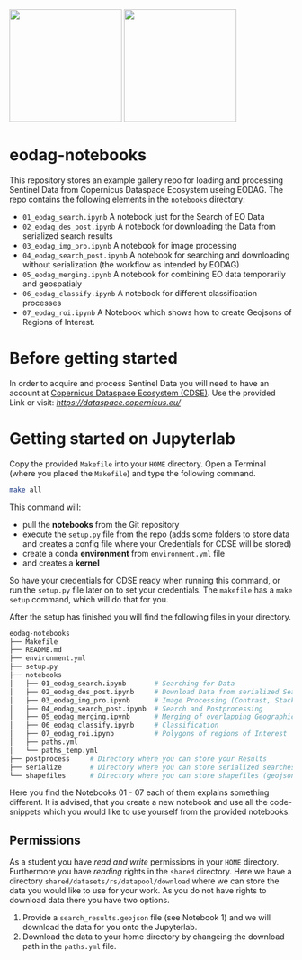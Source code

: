 <img src ="https://eodag.readthedocs.io/en/latest/_static/eodag_bycs.png" width=200>

<img src="https://dataspace.copernicus.eu/sites/default/files/styles/opengraph/public/media/images/2023-03/og_share.png?itok%253DzjtW85Fb" width="200">

# eodag-notebooks

This repository stores an example gallery repo for loading and processing Sentinel Data from Copernicus Dataspace Ecosystem useing EODAG. 
The repo contains the following elements in the ``notebooks`` directory:

- `01_eodag_search.ipynb` A notebook just for the Search of EO Data 
- `02_eodag_des_post.ipynb` A notebook for downloading the Data from serialized search results 
- `03_eodag_img_pro.ipynb` A notebook for image processing 
- `04_eodag_search_post.ipynb` A notebook for searching and downloading without serialization (the workflow as intended by EODAG)
- `05_eodag_merging.ipynb` A notebook for combining EO data temporarily and geospatialy 
- `06_eodag_classify.ipynb` A notebook for different classification processes 
- `07_eodag_roi.ipynb` A Notebook which shows how to create Geojsons of Regions of Interest.

# Before getting started
In order to acquire and process Sentinel Data you will need to have an account at [Copernicus Dataspace Ecosystem (CDSE)](https://identity.dataspace.copernicus.eu/auth/realms/CDSE/protocol/openid-connect/auth?client_id=cdse-public&response_type=code&scope=openid&redirect_uri=https%3A//dataspace.copernicus.eu/account/confirmed/1). Use the provided Link or visit: *https://dataspace.copernicus.eu/*

# Getting started on Jupyterlab
Copy the provided `Makefile` into your `HOME` directory. Open a Terminal (where you placed the `Makefile`) and type the following command.
```bash
make all
```
This command will:

- pull the **notebooks** from the Git repository
- execute the ``setup.py`` file from the repo (adds some folders to store data and creates a config file where your Credentials for CDSE will be stored)
- create a conda **environment** from ``environment.yml`` file
- and creates a **kernel**

So have your credentials for CDSE ready when running this command, or run the `setup.py` file later on to set your credentials. The ``makefile`` has a `make setup` command, which will do that for you.

After the setup has finished you will find the following files in your directory.

```sh
eodag-notebooks
├── Makefile
├── README.md
├── environment.yml
├── setup.py
├── notebooks
│   ├── 01_eodag_search.ipynb       # Searching for Data
│   ├── 02_eodag_des_post.ipynb     # Download Data from serialized Search
│   ├── 03_eodag_img_pro.ipynb      # Image Processing (Contrast, Stacking,...)
│   ├── 04_eodag_search_post.ipynb  # Search and Postprocessing
│   ├── 05_eodag_merging.ipynb      # Merging of overlapping Geographical extents
│   ├── 06_eodag_classify.ipynb     # Classification
│   ├── 07_eodag_roi.ipynb          # Polygons of regions of Interest
│   ├── paths.yml
│   └── paths_temp.yml
├── postprocess     # Directory where you can store your Results
├── serialize       # Directory where you can store serialized searches
└── shapefiles      # Directory where you can store shapefiles (geojson)
```
Here you find the Notebooks 01 - 07 each of them explains something different. 
It is advised, that you create a new notebook and use all the code-snippets which you would like to use yourself from the provided notebooks.

## Permissions 
As a student you have *read and write* permissions in your `HOME` directory. Furthermore you have *reading* rights in the `shared` directory. Here we have a directory
`shared/datasets/rs/datapool/download` where we can store the data you would like to use for your work. As you do not have rights to download data there you have two options.

1. Provide a `search_results.geojson` file (see Notebook 1) and we will download the data for you onto the Jupyterlab.
2. Download the data to your home directory by changeing the download path in the `paths.yml` file.